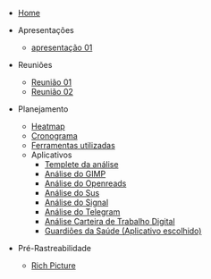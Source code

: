 * [Home](/)

* Apresentações
  - [apresentação 01](/apresentacoes/apresentacao01.md)

* Reuniões
  - [Reunião 01](reunioes/ata01.md)
  - [Reunião 02](reunioes/ata02.md)

* Planejamento 
  - [Heatmap](planejamento/heatmap.md)
  - [Cronograma](planejamento/Cronograma.md)
  - [Ferramentas utilizadas](planejamento/ferramentas.md)
  * Aplicativos
    - [Templete da análise](planejamento/aplicativos/Templete_Analise.md)
    - [Análise do GIMP](planejamento/aplicativos/analise_GIMP.md)
    - [Análise do Openreads](planejamento/aplicativos/analise_Openreads.md)
    - [Análise do Sus](planejamento/aplicativos/analise_sus.md)
    - [Análise do Signal](planejamento/aplicativos/analise_Signal.md)
    - [Análise do Telegram](planejamento/aplicativos/analise_Telegram.md)
    - [Análise Carteira de Trabalho Digital](planejamento/aplicativos/analise_carteiradigitaldetrabalho.md)
    - [Guardiões da Saúde (Aplicativo escolhido)](planejamento/aplicativos/analise_Guardioes.md)

* Pré-Rastreabilidade
  - [Rich Picture](planejamento/rich_picture.md)